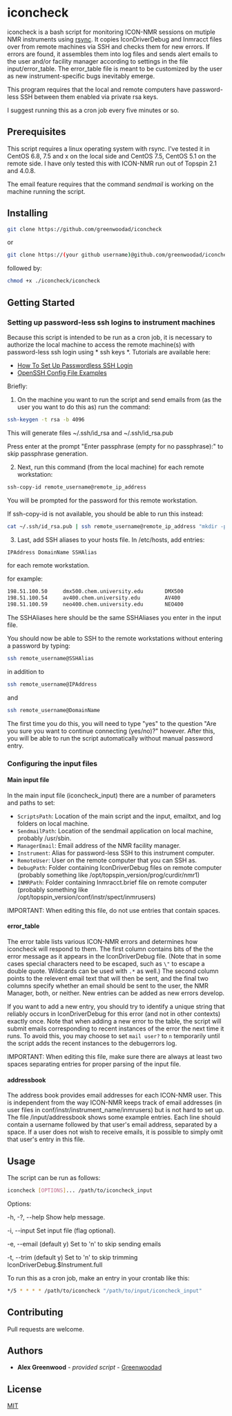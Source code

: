 # iconcheck

iconcheck is a bash script for monitoring ICON-NMR sessions on mutiple NMR instruments
using [rsync](https://download.samba.org/pub/rsync/rsync.html). It copies IconDriverDebug 
and Inmracct files over from remote machines via SSH and checks them for new errors. If 
errors are found, it assembles them into log files and sends alert emails to the user and/or 
facility manager according to settings in the file input/error_table. The error_table file 
is meant to be customized by the user as new instrument-specific bugs inevitably emerge. 

This program requires that the local and remote computers have password-less SSH between them
enabled via private rsa keys.

I suggest running this as a cron job every five minutes or so.

## Prerequisites

This script requires a linux operating system with rsync. I've tested it in CentOS 6.8, 7.5 and x on the 
local side and CentOS 7.5, CentOS 5.1 on the remote side. I have only tested this with 
ICON-NMR run out of Topspin 2.1 and 4.0.8. 

The email feature requires that the command *sendmail* is working on the machine running the script.

## Installing
```sh
git clone https://github.com/greenwoodad/iconcheck
```
or 

```sh
git clone https://(your github username)@github.com/greenwoodad/iconcheck.git
```

followed by:
```sh
chmod +x ./iconcheck/iconcheck
```
## Getting Started

### Setting up password-less ssh logins to instrument machines

Because this script is intended to be run as a cron job, it is necessary to authorize the local
machine to access the remote machine(s) with password-less ssh login using * ssh keys *. Tutorials
are available here: 
* [How To Set Up Passwordless SSH Login](https://linuxize.com/post/how-to-setup-passwordless-ssh-login/)
* [OpenSSH Config File Examples](https://www.cyberciti.biz/faq/create-ssh-config-file-on-linux-unix/)

Briefly: 
1) On the machine you want to run the script and send emails from (as the user you want to do this as) run the command:

```sh
ssh-keygen -t rsa -b 4096
```

This will generate files ~/.ssh/id_rsa and ~/.ssh/id_rsa.pub 

Press enter at the prompt "Enter passphrase (empty for no passphrase):" to skip passphrase generation.

2) Next, run this command (from the local machine) for each remote workstation:

```sh
ssh-copy-id remote_username@remote_ip_address
```
You will be prompted for the password for this remote workstation. 

If ssh-copy-id is not available, you should be able to run this instead:

```sh
cat ~/.ssh/id_rsa.pub | ssh remote_username@remote_ip_address "mkdir -p ~/.ssh && chmod 700 ~/.ssh && cat >> ~/.ssh/authorized_keys && chmod 600 ~/.ssh/authorized_keys"
```

3) Last, add SSH aliases to your hosts file. In /etc/hosts, add entries:

```sh
IPAddress DomainName SSHAlias
```

for each remote workstation.

for example:
```sh
198.51.100.50     dmx500.chem.university.edu       DMX500
198.51.100.54     av400.chem.university.edu        AV400
198.51.100.59     neo400.chem.university.edu       NEO400
```
The SSHAliases here should be the same SSHAliases you enter in the input file. 

You should now be able to SSH to the remote workstations without entering a password by typing: 

```sh
ssh remote_username@SSHAlias
```

in addition to 
```sh
ssh remote_username@IPAddress 
```
and
```sh
ssh remote_username@DomainName 
```

The first time you do this, you will need to type "yes" to the question "Are you sure you want
to continue connecting (yes/no)?" however. After this, you will be able to run the script 
automatically without manual password entry.

### Configuring the input files

#### Main input file

In the main input file (iconcheck_input) there are a number of parameters and paths to set:

* `ScriptsPath`: Location of the main script and the input, emailtxt, and log folders on local machine.
* `SendmailPath`: Location of the sendmail application on local machine, probably /usr/sbin.
* `ManagerEmail`: Email address of the NMR facility manager.
* `Instrument`: Alias for password-less SSH to this instrument computer.
* `RemoteUser`: User on the remote computer that you can SSH as.
* `DebugPath`: Folder containing IconDriverDebug files on remote computer (probably something like /opt/topspin_version/prog/curdir/nmr1)
* `INMRPath`: Folder containing Inmracct.brief file on remote computer (probably something like /opt/topspin_version/conf/instr/spect/inmrusers)

IMPORTANT: When editing this file, do not use entries that contain spaces. 

#### error_table

The error table lists various ICON-NMR errors and determines how iconcheck will respond to them. The first column contains bits of the 
the error message as it appears in the IconDriverDebug file. (Note that in some cases special characters need to be escaped, such as `\"` 
to escape a double quote. Wildcards can be used with `.*` as well.) The second column points to the relevent email text that will then 
be sent, and the final two columns specify whether an email should be sent to the user, the NMR Manager, both, or neither. New entries 
can be added as new errors develop.

If you want to add a new entry, you should try to identify a unique string that reliably occurs in IconDriverDebug for this error (and 
not in other contexts) exactly once. Note that when adding a new error to the table, the script will submit emails corresponding to recent
instances of the error the next time it runs. To avoid this, you may choose to set `mail user?` to `n` temporarily until the script
adds the recent instances to the debugerrors log. 

IMPORTANT: When editing this file, make sure there are always at least two spaces separating entries for proper parsing of the input file.

#### addressbook

The address book provides email addresses for each ICON-NMR user. This is independent from the way ICON-NMR keeps track of email addresses
(in user files in conf/instr/instrument_name/inmrusers) but is not hard to set up. The file /input/addressbook shows some example entries. 
Each line should contain a username followed by that user's email address, separated by a space. If a user does not wish to receive emails,
it is possible to simply omit that user's entry in this file.

## Usage

The script can be run as follows:

```sh
iconcheck [OPTIONS]... /path/to/iconcheck_input
```

Options:

-h, -?, --help                           Show help message.

-i, --input                              Set input file (flag optional).

-e, --email (default y)                  Set to 'n' to skip sending emails

-t, --trim (default y)                   Set to 'n' to skip trimming IconDriverDebug.$Instrument.full


To run this as a cron job, make an entry in your crontab like this:

```sh
*/5 * * * * /path/to/iconcheck "/path/to/input/iconcheck_input"
```

## Contributing
Pull requests are welcome. 

## Authors

  - **Alex Greenwood** - *provided script* -
    [Greenwoodad](https://github.com/Greenwoodad)

## License
[MIT](https://choosealicense.com/licenses/mit/)
